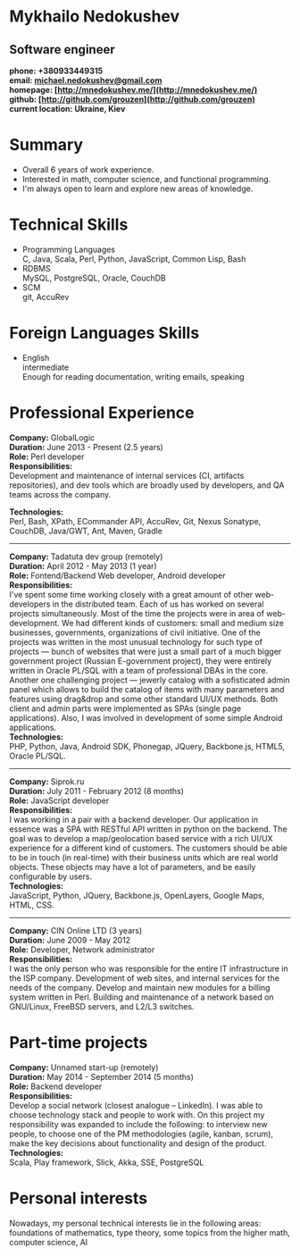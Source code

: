 Mykhailo Nedokushev
=========================
Software engineer
-----------------------

**phone:    +380933449315**  
**email:    michael.nedokushev@gmail.com**  
**homepage: [http://mnedokushev.me/](http://mnedokushev.me/)**  
**github:   [http://github.com/grouzen](http://github.com/grouzen)**  
**current location: Ukraine, Kiev**  

# Summary
* Overall 6 years of work experience.
* Interested in math, computer science, and functional programming.
* I'm always open to learn and explore new areas of knowledge.

# Technical Skills
* Programming Languages  
  C, Java, Scala, Perl, Python, JavaScript, Common Lisp, Bash
* RDBMS  
  MySQL, PostgreSQL, Oracle, CouchDB
* SCM  
  git, AccuRev
  
# Foreign Languages Skills
* English  
  intermediate  
  Enough for reading documentation, writing emails, speaking

# Professional Experience

**Company:**          GlobalLogic  
**Duration:**         June 2013 - Present (2.5 years)  
**Role:**             Perl developer  
**Responsibilities:**  
    Development and maintenance of internal services (CI, artifacts repositories), and dev tools
    which are broadly used by developers, and QA teams across the company.
    
**Technologies:**  
    Perl, Bash, XPath, ECommander API, AccuRev, Git, Nexus Sonatype, CouchDB, Java/GWT, Ant, Maven, Gradle

------------------------------------------------------------------------------------------------------------------------

**Company:**          Tadatuta dev group (remotely)  
**Duration:**         April 2012 - May 2013 (1 year)  
**Role:**             Fontend/Backend Web developer, Android developer  
**Responsibilities:**  
    I've spent some time working closely with a great amount of other web-developers
    in the distributed team. Each of us has worked on several projects simultaneously.
    Most of the time the projects were in area of web-development.
    We had different kinds of customers: small and medium size businesses, governments,
    organizations of civil initiative.
    One of the projects was written in the most unusual technology for such type of
    projects — bunch of websites that were just a small part of a much bigger government
    project (Russian E-government project), they were entirely written in Oracle PL/SQL
    with a team of professional DBAs in the core.
    Another one challenging project — jewerly catalog with a sofisticated
    admin panel which allows to build the catalog of items with many parameters and features
    using drag&drop and some other standard UI/UX methods. Both client and admin parts were
    implemented as SPAs (single page applications). 
    Also, I was involved in development of some simple Android applications.  
**Technologies:**  
    PHP, Python, Java, Android SDK, Phonegap, JQuery, Backbone.js, HTML5, Oracle PL/SQL.   

------------------------------------------------------------------------------------------------------------------------

**Company:**          Siprok.ru  
**Duration:**         July 2011 - February 2012 (8 months)  
**Role:**             JavaScript developer  
**Responsibilities:**  
    I was working in a pair with a backend developer.
    Our application in essence was a SPA with RESTful API written in python on the backend.
    The goal was to develop a map/geolocation based service with a rich UI/UX experience for
    a different kind of customers. The customers should be able to be in touch (in real-time)
    with their business units which are real world objects.
    These objects may have a lot of parameters, and be easily configurable by users.  
**Technologies:**  
    JavaScript, Python, JQuery, Backbone.js, OpenLayers, Google Maps, HTML, CSS.

------------------------------------------------------------------------------------------------------------------------

**Company:**          CIN Online LTD (3 years)  
**Duration:**         June 2009 - May 2012  
**Role:**             Developer, Network administrator  
**Responsibilities:**  
    I was the only person who was responsible for the entire IT infrastructure in the
    ISP company. Development of web sites, and internal services for the needs of the company.
    Develop and maintain new modules for a billing system written in Perl.
    Building and maintenance of a network based on GNU/Linux, FreeBSD servers,
    and L2/L3 switches.

# Part-time projects

**Company:**  Unnamed start-up (remotely)  
**Duration:** May 2014 - September 2014 (5 months)  
**Role:**     Backend developer  
**Responsibilities:**  
    Develop a social network (closest analogue – LinkedIn).
    I was able to choose technology stack and people to work with.
    On this project my responsibility was expanded to include the following:
    to interview new people, to choose one of the PM methodologies (agile, kanban, scrum),
    make the key decisions about functionality and design of the product.  
**Technologies:**  
    Scala, Play framework, Slick, Akka, SSE, PostgreSQL


# Personal interests

Nowadays, my personal technical interests lie in the following areas:  
foundations of mathematics, type theory, some topics from the higher math,
computer science, AI
